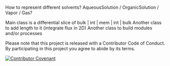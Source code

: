 How to represent different solvents? AqueousSolution / OrganicSolution / Vapor / Gas?

Main class is a differential slice of bulk | int | mem | int | bulk
Another class to add length to it (integrate flux in 2D)
Another class to build modules and/or processes

Please note that this project is released with a Contributor Code of Conduct. By participating in this project you agree to abide by its terms.

[![Contributor Covenant](https://img.shields.io/badge/Contributor%20Covenant-v2.0%20adopted-ff69b4.svg)](code_of_conduct.md) 